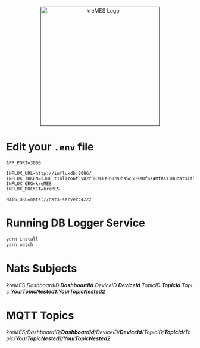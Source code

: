 <p align="center">
  <a href="" target="blank"><img src="https://svgshare.com/i/fmL.svg" width="320" alt="kreMES Logo" /></a>
</p>

# Edit your `.env` file
```
APP_PORT=3000

INFLUX_URL=http://influxdb:8086/
INFLUX_TOKEN=iJuF_t1nlTzo6t_vB2r3R7ELeBSCVuhaScSUReBf6X4MfAXY1UudatsItl961ef9MDsmSx6n4dM0EqKa71fWjw==
INFLUX_ORG=kreMES
INFLUX_BUCKET=kreMES

NATS_URL=nats://nats-server:4222
```

# Running DB Logger Service
```bash
yarn install
yarn watch
```

# Nats Subjects
*kreMES.DashboardID.**DashboardId**.DeviceID.**DeviceId**.TopicID.**TopicId**.Topic.**YourTopicNested1**.**YourTopicNested2***

# MQTT Topics

*kreMES/DashboardID/**DashboardId**/DeviceID/**DeviceId**/TopicID/**TopicId**/Topic/**YourTopicNested1**/**YourTopicNested2***
